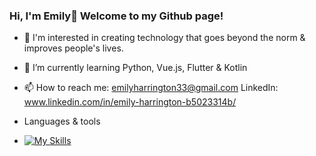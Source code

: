 ### Hi, I'm Emily👋 Welcome to my Github page!

- 👀 I'm interested in creating technology that goes beyond the norm & improves people's lives. 
- 🌱 I’m currently learning Python, Vue.js, Flutter & Kotlin
- 📫 How to reach me: emilyharrington33@gmail.com LinkedIn: www.linkedin.com/in/emily-harrington-b5023314b/

- Languages & tools
- [![My Skills](https://skillicons.dev/icons?i=js,html,css,angular,docker,gcp,gitlab,MongoDB,nestjs,MySQL,nodejs,obsidian,postman,postgres,react,regex,ruby,vscode)](https://skillicons.dev)
